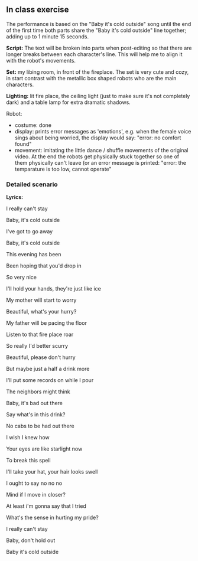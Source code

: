 ## In class exercise

The performance is based on the "Baby it's cold outside" song until the end of the first time both parts share the "Baby it's cold outside"
line together; adding up to 1 minute 15 seconds.


**Script:** The text will be broken into parts when post-editing so that there are longer breaks between each character's line. This will help me to align it with the robot's movements.

**Set:** my libing room, in front of the fireplace. The set is very cute and cozy, in start contrast with the metallic box shaped robots who are the main characters.

**Lighting:** lit fire place, the ceiling light (just to make sure it's not completely dark) and a table lamp for extra dramatic shadows.

Robot:
- costume: done
- display: prints error messages as 'emotions', e.g. when the female voice sings about being worried, the display would say: "error: no comfort found"
- movement: imitating the little dance / shuffle movements of the original video. At the end the robots get physically stuck together so one of them physically can't leave (or an error message is printed: "error: the temparature is too low, cannot operate"


### Detailed scenario

**Lyrics:**

I really can't stay

Baby, it's cold outside

I've got to go away

Baby, it's cold outside

This evening has been

Been hoping that you'd drop in

So very nice

I'll hold your hands, they're just like ice

My mother will start to worry

Beautiful, what's your hurry?

My father will be pacing the floor

Listen to that fire place roar

So really I'd better scurry

Beautiful, please don't hurry

But maybe just a half a drink more

I'll put some records on while I pour

The neighbors might think

Baby, it's bad out there

Say what's in this drink?

No cabs to be had out there

I wish I knew how

Your eyes are like starlight now

To break this spell

I'll take your hat, your hair looks swell

I ought to say no no no

Mind if I move in closer?

At least i'm gonna say that I tried

What's the sense in hurting my pride?

I really can't stay

Baby, don't hold out

Baby it's cold outside
